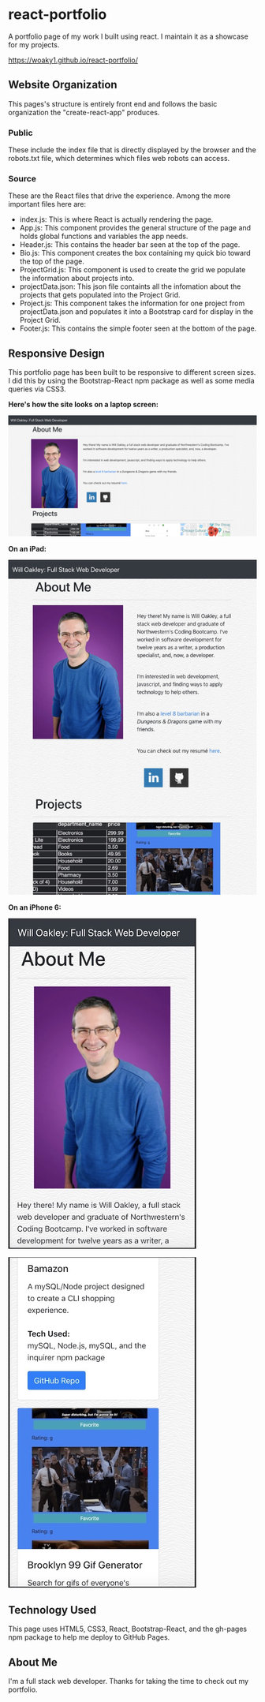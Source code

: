 # react-portfolio
A portfolio page of my work I built using react. I maintain it as a showcase for my projects.

https://woaky1.github.io/react-portfolio/

## Website Organization
This pages's structure is entirely front end and follows the basic organization the "create-react-app" produces.

### Public
These include the index file that is directly displayed by the browser and the robots.txt file, which determines which files web robots can access.

### Source
These are the React files that drive the experience. Among the more important files here are:
* index.js: This is where React is actually rendering the page.
* App.js: This component provides the general structure of the page and holds global functions and variables the app needs.
* Header.js: This contains the header bar seen at the top of the page.
* Bio.js: This component creates the box containing my quick bio toward the top of the page.
* ProjectGrid.js: This component is used to create the grid we populate the information about projects into.
* projectData.json: This json file containts all the infomation about the projects that gets populated into the Project Grid.
* Project.js: This component takes the information for one project from projectData.json and populates it into a Bootstrap card for display in the Project Grid.
* Footer.js: This contains the simple footer seen at the bottom of the page.

## Responsive Design
This portfolio page has been built to be responsive to different screen sizes. I did this by using the Bootstrap-React npm package as well as some media queries via CSS3.

**Here's how the site looks on a laptop screen:**
<br />

![Portfolio on a laptop](./readMeImages/laptopImage.jpg)
<br />

**On an iPad:**
<br />

![Portfolio on a iPad](./readMeImages/iPadImage.jpg)
<br />

**On an iPhone 6:**
<br />

![Portfolio on an iPhone #1](./readMeImages/iPhoneImage1.jpg)
<br />

![Portfolio on an iPhone #2](./readMeImages/iPhoneImage2.jpg)

## Technology Used
This page uses HTML5, CSS3, React, Bootstrap-React, and the gh-pages npm package to help me deploy to GitHub Pages.

## About Me
I'm a full stack web developer. Thanks for taking the time to check out my portfolio.